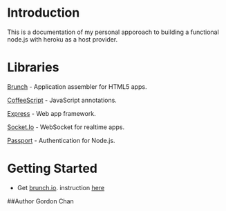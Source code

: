 # Introduction
This is a documentation of my personal apporoach to building a functional node.js with heroku as a host provider. 

# Libraries
[Brunch](bunch.io) - Application assembler for HTML5 apps.

[CoffeeScript](http://coffeescript.org/) - JavaScript annotations.

[Express](http://expressjs.com) - Web app framework.

[Socket.Io](http://socket.io) - WebSocket for realtime apps.

[Passport](http://passportjs.org) - Authentication for Node.js.

# Getting Started

* Get [brunch.io](brunch.io). instruction [here](http://blog.stevenlu.com/2012/05/04/brunchio-on-mac-osx/)

##Author
Gordon Chan
